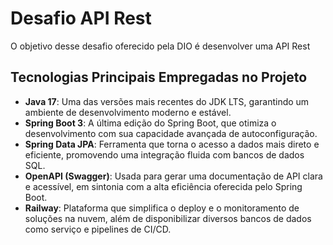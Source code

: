 # Desafio API Rest

O objetivo desse desafio oferecido pela DIO é desenvolver uma API Rest

## Tecnologias Principais Empregadas no Projeto

- **Java 17**: Uma das versões mais recentes do JDK LTS, garantindo um ambiente de desenvolvimento moderno e estável.
- **Spring Boot 3**: A última edição do Spring Boot, que otimiza o desenvolvimento com sua capacidade avançada de autoconfiguração.
- **Spring Data JPA**: Ferramenta que torna o acesso a dados mais direto e eficiente, promovendo uma integração fluida com bancos de dados SQL.
- **OpenAPI (Swagger)**: Usada para gerar uma documentação de API clara e acessível, em sintonia com a alta eficiência oferecida pelo Spring Boot.
- **Railway**: Plataforma que simplifica o deploy e o monitoramento de soluções na nuvem, além de disponibilizar diversos bancos de dados como serviço e pipelines de CI/CD.
